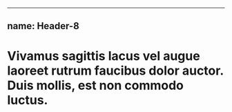 
---
name: Header-8
---
<h1 class="header-8">Vivamus sagittis lacus vel augue laoreet rutrum faucibus dolor auctor. Duis mollis, est non commodo luctus.</h1>